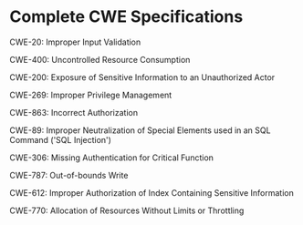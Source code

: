 

# Complete CWE Specifications

CWE-20: Improper Input Validation

CWE-400: Uncontrolled Resource Consumption

CWE-200: Exposure of Sensitive Information to an Unauthorized Actor

CWE-269: Improper Privilege Management

CWE-863: Incorrect Authorization

CWE-89: Improper Neutralization of Special Elements used in an SQL Command ('SQL Injection')

CWE-306: Missing Authentication for Critical Function

CWE-787: Out-of-bounds Write

CWE-612: Improper Authorization of Index Containing Sensitive Information

CWE-770: Allocation of Resources Without Limits or Throttling